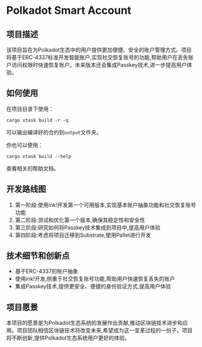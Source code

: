 # Polkadot Smart Account

## 项目描述

该项目旨在为Polkadot生态中的用户提供更加便捷、安全的账户管理方式。项目将基于ERC-4337标准开发智能账户,实现社交恢复账号的功能,帮助用户在丢失账户访问权限时快速恢复账户。未来版本还会集成Passkey技术,进一步提高用户体验。

## 如何使用

在项目目录下使用：

```shell
cargo xtask build -r -q
```

可以输出编译好的合约到`output`文件夹。

你也可以使用：

```shell
cargo xtask build --help
```

查看相关的帮助文档。

## 开发路线图

1. 第一阶段:使用ink!开发第一个可用版本,实现基本账户抽象功能和社交恢复账号功能  
2. 第二阶段:测试和优化第一个版本,确保其稳定性和安全性
3. 第三阶段:研究如何将Passkey技术集成到项目中,提高用户体验  
4. 第四阶段:考虑将项目迁移到Substrate,使用Pallet进行开发

## 技术细节和创新点  

- 基于ERC-4337的账户抽象  
- 使用ink!开发,侧重于社交恢复账号功能,帮助用户快速恢复丢失的账户  
- 集成Passkey技术,提供更安全、便捷的身份验证方式,提高用户体验  

## 项目愿景  

本项目的愿景是为Polkadot生态系统的发展作出贡献,推动区块链技术进步和应用。项目团队相信区块链技术将改变未来,希望成为这一变革过程的一份子。项目将不断创新,提供Polkadot生态系统用户更好的体验。